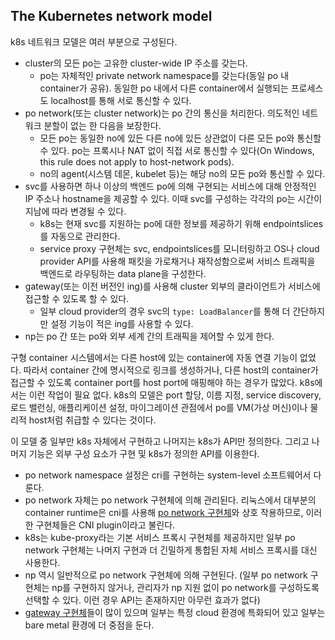 ## The Kubernetes network model
k8s 네트워크 모델은 여러 부분으로 구성된다.
- cluster의 모든 po는 고유한 cluster-wide IP 주소를 갖는다.
    - po는 자체적인 private network namespace를 갖는다(동일 po 내 container가 공유). 동일한 po 내에서 다른 container에서 실행되는 프로세스도 localhost를 통해 서로 통신할 수 있다.
- po network(또는 cluster network)는 po 간의 통신을 처리한다. 의도적인 네트워크 분할이 없는 한 다음을 보장한다.
    - 모든 po는 동일한 no에 있든 다른 no에 있든 상관없이 다른 모든 po와 통신할 수 있다. po는 프록시나 NAT 없이 직접 서로 통신할 수 있다(On Windows, this rule does not apply to host-network pods).
    - no의 agent(시스템 데몬, kubelet 등)는 해당 no의 모든 po와 통신할 수 있다.
- svc를 사용하면 하나 이상의 백엔드 po에 의해 구현되는 서비스에 대해 안정적인 IP 주소나 hostname을 제공할 수 있다. 이때 svc를 구성하는 각각의 po는 시간이 지남에 따라 변경될 수 있다.
    - k8s는 현재 svc를 지원하는 po에 대한 정보를 제공하기 위해 endpointslices를 자동으로 관리한다.
    - service proxy 구현체는 svc, endpointslices를 모니터링하고 OS나 cloud provider API를 사용해 패킷을 가로채거나 재작성함으로써 서비스 트래픽을 백엔드로 라우팅하는 data plane을 구성한다.
- gateway(또는 이전 버전인 ing)를 사용해 cluster 외부의 클라이언트가 서비스에 접근할 수 있도록 할 수 있다.
    - 일부 cloud provider의 경우 svc의 `type: LoadBalancer`를 통해 더 간단하지만 설정 기능이 적은 ing를 사용할 수 있다.
- np는 po 간 또는 po와 외부 세계 간의 트래픽을 제어할 수 있게 한다.

구형 container 시스템에서는 다른 host에 있는 container에 자동 연결 기능이 없었다. 따라서 container 간에 명시적으로 링크를 생성하거나, 다른 host의 container가 접근할 수 있도록 container port를 host port에 매핑해야 하는 경우가 많았다. k8s에서는 이런 작업이 필요 없다. k8s의 모델은 port 할당, 이름 지정, service discovery, 로드 밸런싱, 애플리케이션 설정, 마이그레이션 관점에서 po를 VM(가상 머신)이나 물리적 host처럼 취급할 수 있다는 것이다.

이 모델 중 일부만 k8s 자체에서 구현하고 나머지는 k8s가 API만 정의한다. 그리고 나머지 기능은 외부 구성 요소가 구현 및 k8s가 정의한 API를 이용한다.
- po network namespace 설정은 cri를 구현하는 system-level 소프트웨어서 다룬다.
- po network 자체는 po network 구현체에 의해 관리된다. 리눅스에서 대부분의 container runtime은 cni를 사용해 [po network 구현체](https://kubernetes.io/docs/concepts/cluster-administration/addons/#networking-and-network-policy)와 상호 작용하므로, 이러한 구현체들은 CNI plugin이라고 불린다.
- k8s는 kube-proxy라는 기본 서비스 프록시 구현체를 제공하지만 일부 po network 구현체는 나머지 구현과 더 긴밀하게 통합된 자체 서비스 프록시를 대신 사용한다.
- np 역시 일반적으로 po network 구현체에 의해 구현된다. (일부 po network 구현체는 np를 구현하지 않거나, 관리자가 np 지원 없이 po network를 구성하도록 선택할 수 있다. 이런 경우 API는 존재하지만 아무런 효과가 없다)
- [gateway 구현체](https://gateway-api.sigs.k8s.io/implementations/)들이 많이 있으며 일부는 특정 cloud 환경에 특화되어 있고 일부는 bare metal 환경에 더 중점을 둔다.

